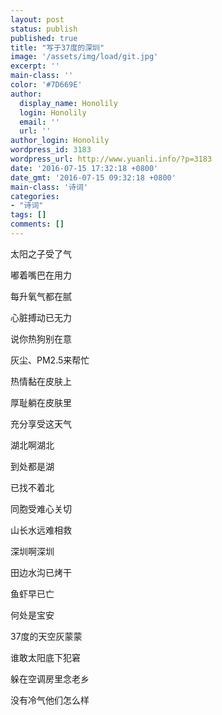 ```yaml
---
layout: post
status: publish
published: true
title: "写于37度的深圳"
image: '/assets/img/load/git.jpg'
excerpt: ''
main-class: ''
color: '#7D669E'
author:
  display_name: Honolily
  login: Honolily
  email: ''
  url: ''
author_login: Honolily
wordpress_id: 3183
wordpress_url: http://www.yuanli.info/?p=3183
date: '2016-07-15 17:32:18 +0800'
date_gmt: '2016-07-15 09:32:18 +0800'
main-class: '诗词'
categories:
- "诗词"
tags: []
comments: []
---
```

太阳之子受了气

嘟着嘴巴在用力

每升氧气都在腻

心脏搏动已无力

说你热狗别在意

灰尘、PM2.5来帮忙

热情黏在皮肤上

厚耻躺在皮肤里

充分享受这天气

湖北啊湖北

到处都是湖

已找不着北

同胞受难心关切

山长水远难相救

深圳啊深圳

田边水沟已烤干

鱼虾早已亡

何处是宝安

37度的天空灰蒙蒙

谁敢太阳底下犯窘

躲在空调房里念老乡

没有冷气他们怎么样